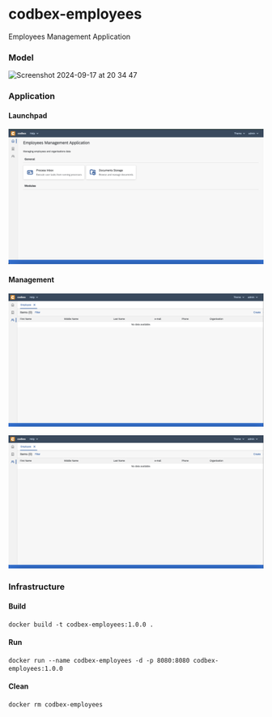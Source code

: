 # codbex-employees
Employees Management Application

### Model

<img width="856" alt="Screenshot 2024-09-17 at 20 34 47" src="https://github.com/user-attachments/assets/d0a661d9-8672-4881-b4de-d1bafe75ef3c">

### Application

#### Launchpad

![launchpad](images/employees-launchpad.png)

#### Management

![management](images/employees-management.png)

![organisation-management](images/employees-management.png)

### Infrastructure

#### Build

	docker build -t codbex-employees:1.0.0 .

#### Run

	docker run --name codbex-employees -d -p 8080:8080 codbex-employees:1.0.0

#### Clean

	docker rm codbex-employees

